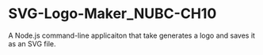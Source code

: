 # SVG-Logo-Maker_NUBC-CH10
A Node.js command-line applicaiton that take generates a logo and saves it as an SVG file.
